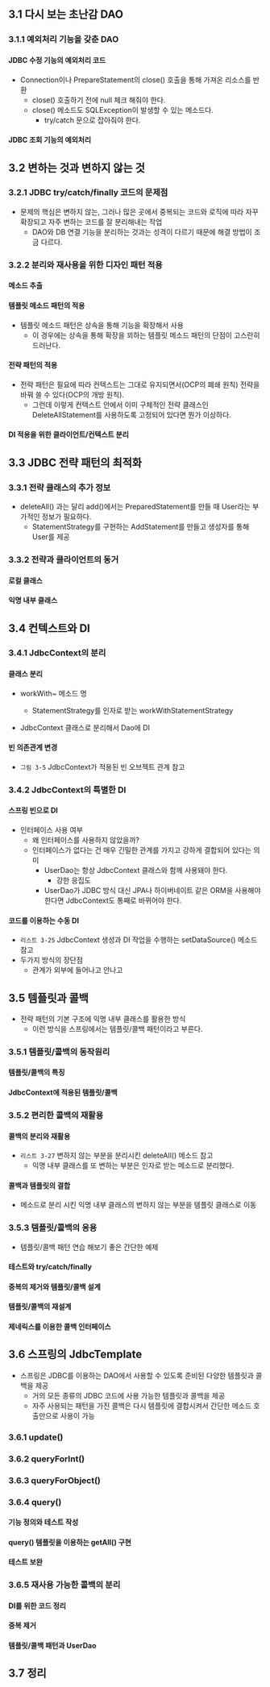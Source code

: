 

## 3.1 다시 보는 초난감 DAO



### 3.1.1 예외처리 기능을 갖춘 DAO



#### JDBC 수정 기능의 예외처리 코드

- Connection이나 PrepareStatement의 close() 호출을 통해 가져온 리소스를 반환
  - close() 호출하기 전에 null 체크 해줘야 한다.
  - close() 메소드도 SQLException이 발생할 수 있는 메소드다.
    - try/catch 문으로 잡아줘야 한다.



#### JDBC 조회 기능의 예외처리



## 3.2 변하는 것과 변하지 않는 것



### 3.2.1 JDBC try/catch/finally 코드의 문제점

- 문제의 핵심은 변하지 않는, 그러나 많은 곳에서 중복되는 코드와 로직에 따라 자꾸 확장되고 자주 변하는 코드를 잘 분리해내는 작업
  - DAO와 DB 연결 기능을 분리하는 것과는 성격이 다르기 때문에 해결 방법이 조금 다르다.



### 3.2.2 분리와 재사용을 위한 디자인 패턴 적용



#### 메소드 추출



#### 템플릿 메소드 패턴의 적용

- 템플릿 메소드 패턴은 상속을 통해 기능을 확장해서 사용
  - 이 경우에는 상속을 통해 확장을 꾀하는 템플릿 메소드 패턴의 단점이 고스란히 드러난다.



#### 전략 패턴의 적용

- 전략 패턴은 필요에 따라 컨텍스트는 그대로 유지되면서(OCP의 폐쇄 원칙) 전략을 바꿔 쓸 수 있다(OCP의 개방 원칙).
  - 그런데 이렇게 컨텍스트 안에서 이미 구체적인 전략 클래스인 DeleteAllStatement를 사용하도록 고정되어 있다면 뭔가 이상하다.



#### DI 적용을 위한 클라이언트/컨텍스트 분리



## 3.3 JDBC 전략 패턴의 최적화



### 3.3.1 전략 클래스의 추가 정보

- deleteAll() 과는 달리 add()에서는 PreparedStatement를 만들 때 User라는 부가적인 정보가 필요하다.
  - StatementStrategy를 구현하는 AddStatement를 만들고 생성자를 통해 User를 제공 



### 3.3.2 전략과 클라이언트의 동거



#### 로컬 클래스



#### 익명 내부 클래스



## 3.4 컨텍스트와 DI



### 3.4.1 JdbcContext의 분리



#### 클래스 분리

- workWith~ 메소드 명
  - StatementStrategy를 인자로 받는 workWithStatementStrategy

- JdbcContext 클래스로 분리해서 Dao에 DI



#### 빈 의존관계 변경

- `그림 3-5` JdbcContext가 적용된 빈 오브젝트 관계 참고



### 3.4.2 JdbcContext의 특별한 DI



#### 스프링 빈으로 DI

- 인터페이스 사용 여부
  - 왜 인터페이스를 사용하지 않았을까?
  - 인터페이스가 없다는 건 매우 긴밀한 관계를 가지고 강하게 결합되어 있다는 의미
    - UserDao는 항상 JdbcContext 클래스와 함께 사용돼야 한다.
      - 강한 응집도
    - UserDao가 JDBC 방식 대신 JPA나 하이버네이트 같은 ORM을 사용해야 한다면 JdbcContext도 통째로 바뀌어야 한다.



#### 코드를 이용하는 수동 DI

- `리스트 3-25` JdbcContext 생성과 DI 작업을 수행하는 setDataSource() 메소드 참고
- 두가지 방식의 장단점
  - 관계가 외부에 들어나고 안나고



## 3.5 템플릿과 콜백

- 전략 패턴의 기본 구조에 익명 내부 클래스를 활용한 방식
  - 이런 방식을 스프링에서는 템플릿/콜백 패턴이라고 부른다.



### 3.5.1 템플릿/콜백의 동작원리



#### 템플릿/콜백의 특징



#### JdbcContext에 적용된 템플릿/콜백



### 3.5.2 편리한 콜백의 재활용



#### 콜백의 분리와 재활용

- `리스트 3-27` 변하지 않는 부분을 분리시킨 deleteAll() 메소드 참고
  - 익명 내부 클래스를 또 변하는 부분은 인자로 받는 메소드로 분리했다.



#### 콜백과 템플릿의 결합

- 메소드로 분리 시킨 익명 내부 클래스의 변하지 않는 부분을 템플릿 클래스로 이동



### 3.5.3 템플릿/콜백의 응용

- 템플릿/콜백 패턴 연습 해보기 좋은 간단한 예제



#### 테스트와 try/catch/finally



#### 중복의 제거와 템플릿/콜백 설계



#### 템플릿/콜백의 재설계



#### 제네릭스를 이용한 콜백 인터페이스



## 3.6 스프링의 JdbcTemplate

- 스프링은 JDBC를 이용하는 DAO에서 사용할 수 있도록 준비된 다양한 템플릿과 콜백을 제공
  - 거의 모든 종류의 JDBC 코드에 사용 가능한 템플릿과 콜백을 제공
  - 자주 사용되는 패턴을 가진 콜백은 다시 템플릿에 결합시켜서 간단한 메소드 호출만으로 사용이 가능



### 3.6.1 update()



### 3.6.2 queryForInt()



### 3.6.3 queryForObject()



### 3.6.4 query()



#### 기능 정의와 테스트 작성



#### query() 템플릿을 이용하는 getAll() 구현



#### 테스트 보완



### 3.6.5 재사용 가능한 콜백의 분리



#### DI를 위한 코드 정리



#### 중복 제거



#### 템플릿/콜백 패턴과 UserDao



## 3.7 정리





